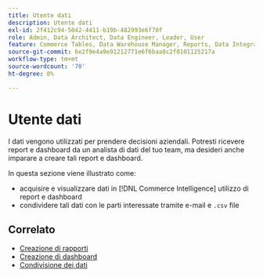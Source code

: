 ```yaml
---
title: Utente dati
description: Utente dati
exl-id: 2f412c94-5042-4411-b19b-482993e6f70f
role: Admin, Data Architect, Data Engineer, Leader, User
feature: Commerce Tables, Data Warehouse Manager, Reports, Data Integration
source-git-commit: 6e2f9e4a9e91212771e6f6baa8c2f8101125217a
workflow-type: tm+mt
source-wordcount: '70'
ht-degree: 0%

---
```


# Utente dati

I dati vengono utilizzati per prendere decisioni aziendali. Potresti ricevere report e dashboard da un analista di dati del tuo team, ma desideri anche imparare a creare tali report e dashboard.

In questa sezione viene illustrato come:
* acquisire e visualizzare dati in [!DNL Commerce Intelligence] utilizzo di report e dashboard
* condividere tali dati con le parti interessate tramite e-mail e `.csv` file

## Correlato

* [Creazione di rapporti](../mbi/data-user/reports/rpt-fundamentals.md)
* [Creazione di dashboard](../mbi/data-user/dashboards/ess-dashboards.md)
* [Condivisione dei dati](../mbi/data-user/export-data/share-data.md)
